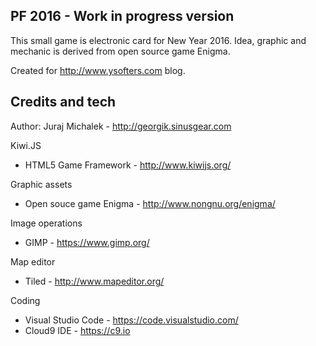 PF 2016 - Work in progress version
----

This small game is electronic card for New Year 2016.
Idea, graphic and mechanic is derived from open source game Enigma.

Created for http://www.ysofters.com blog.

Credits and tech
----

Author: Juraj Michalek - http://georgik.sinusgear.com

Kiwi.JS 

- HTML5 Game Framework - http://www.kiwijs.org/

Graphic assets 

- Open souce game Enigma - http://www.nongnu.org/enigma/

Image operations 

- GIMP - https://www.gimp.org/

Map editor 

- Tiled - http://www.mapeditor.org/

Coding 

- Visual Studio Code - https://code.visualstudio.com/
- Cloud9 IDE - https://c9.io